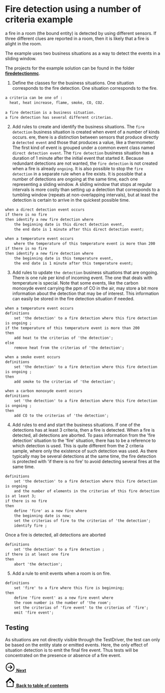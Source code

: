 # Fire detection using a number of criteria example

a fire in a room \(the bound entity\) is detected by using different sensors. If three different clues are reported in a room, then it is likely that a fire is alight in the room.

The example uses two business situations as a way to detect the events in a sliding window.

The projects for the example solution can be found in the folder **[firedetectionmc](../firedetectionmc)**.

1.   Define the classes for the business situations. 
One situation corresponds to the fire detection. One situation corresponds to the fire.

```BMD
a criteria can be one of :
  heat, heat increase, flame, smoke, CO, CO2.

a fire detection is a business situation.
a fire detection has several different criterias.
```

2.   Add rules to create and identify the business situations. The `fire detection` business situation is created when event of a number of kinds occurs. ere, there is a distinction between sensors that produce directly a `detected event` and those that produces a value, like a thermometer. The first kind of event is grouped under a common event class named `direct detection event`. The `fire detection` business situation has a duration of 1 minute after the initial event that started it. Because redundant detections are not wanted, the `fire detection` is not created when a fire is already `ongoing`. It is also possible to stop the `fire detection` in a separate rule when a fire exists. It is possible that a number of detections are ongoing at the same time, each one representing a sliding window. A sliding window that stops at regular intervals is more costly than setting up a detection that corresponds to a tumbling window \(repeats at non-overlapping intervals\), but at least the detection is certain to arrive in the quickest possible time.

```BERL
when a direct detection event occurs
if there is no fire 
then identify a new fire detection where
    the beginning date is this direct detection event,
    the end date is 1 minute after this direct detection event;
```

```BERL
when a temperature event occurs
    where the temperature of this temperature event is more than 200
if there is no fire
then identify a new fire detection where
    the beginning date is this temperature event,
    the end date is 1 minute after this temperature event;
```

3.   Add rules to update `the detection` business situations that are ongoing. 
There is one rule per kind of incoming event. The one that deals with temperature is special.
Note that some events, like the carbon monoxyde event carrying the ppm of CO in the air, may store a bit more information about the detection that may be of interest. This information can easily be stored in the fire detection situation if needed.

```BERL
when a temperature event occurs
definitions
    set 'the detection' to a fire detection where this fire detection is ongoing ;
if the temperature of this temperature event is more than 200
then
    add heat to the criterias of 'the detection';
else
    remove heat from the criterias of 'the detection';
```

```BERL
when a smoke event occurs
definitions
    set 'the detection' to a fire detection where this fire detection is ongoing ;
then
    add smoke to the criterias of 'the detection';
```

```BERL
when a carbon monoxyde event occurs
definitions
    set 'the detection' to a fire detection where this fire detection is ongoing ;
then
    add CO to the criterias of 'the detection';
```


4.   Add rules to end and start the business situations. If one of the detections has at least 3 criteria, then a fire is detected. When a fire is detected, all detections are aborted. To pass information from the 'fire detection' situation to the 'fire' situation, there has to be a reference to which detection is used. This is quite different from the 2 criteria sample, where only the existence of such detection was used. As there typically may be several detections at the same time, the fire detection is protected with 'if there is no fire' to avoid detecting several fires at the same time.

```BERL
definitions
    set 'the detection' to a fire detection where this fire detection is ongoing
    and the number of elements in the criterias of this fire detection is at least 3;
if there is no fire
then
    define 'fire' as a new fire where
    the beginning date is now;
    set the criterias of fire to the criterias of 'the detection';
    identify fire ;
```

Once a fire is detected, all detections are aborted

```BERL
definitions
    set 'the detection' to a fire detection ;
if there is at least one fire
then
    abort 'the detection';
```

5.   Add a rule to emit events when a room is on fire. 

```BERL
definitions
    set 'fire' to a fire where this fire is beginning;
then
    define 'fire event' as a new fire event where 
    the room number is the number of 'the room';
    set the criterias of 'fire event' to the criterias of 'fire';
    emit 'fire event';
```

## Testing

As situations are not directly visible through the TestDriver, the test can only be based on the entity state or emitted events. Here, the only effect of situation detection is to emit the final fire event. Thus tests will be concentrated on the presence or absence of a fire event.


[![Next icon](../images/forward_32.png) **Next**](../shippingpackage/shippingpackage.md)

[![Back to table of contents icon](../images/home_32.png) **Back to table of contents**](../README.md)
